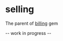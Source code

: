 selling
=======

The parent of [billing](https://github.com/AlexVangelov/billing) gem

-- work in progress --